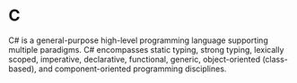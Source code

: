 # C

C# is a general-purpose high-level programming language supporting multiple paradigms. C# encompasses static typing, strong typing, lexically scoped, imperative, declarative, functional, generic, object-oriented (class-based), and component-oriented programming disciplines.